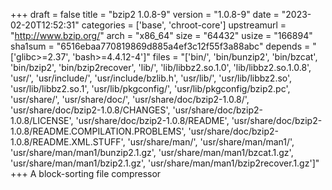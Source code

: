 +++
draft = false
title = "bzip2 1.0.8-9"
version = "1.0.8-9"
date = "2023-02-20T12:52:31"
categories = ['base', 'chroot-core']
upstreamurl = "http://www.bzip.org/"
arch = "x86_64"
size = "64432"
usize = "166894"
sha1sum = "6516ebaa770819869d885a4ef3c12f55f3a88abc"
depends = "['glibc>=2.37', 'bash>=4.4.12-4']"
files = "['bin/', 'bin/bunzip2', 'bin/bzcat', 'bin/bzip2', 'bin/bzip2recover', 'lib/', 'lib/libbz2.so.1.0', 'lib/libbz2.so.1.0.8', 'usr/', 'usr/include/', 'usr/include/bzlib.h', 'usr/lib/', 'usr/lib/libbz2.so', 'usr/lib/libbz2.so.1', 'usr/lib/pkgconfig/', 'usr/lib/pkgconfig/bzip2.pc', 'usr/share/', 'usr/share/doc/', 'usr/share/doc/bzip2-1.0.8/', 'usr/share/doc/bzip2-1.0.8/CHANGES', 'usr/share/doc/bzip2-1.0.8/LICENSE', 'usr/share/doc/bzip2-1.0.8/README', 'usr/share/doc/bzip2-1.0.8/README.COMPILATION.PROBLEMS', 'usr/share/doc/bzip2-1.0.8/README.XML.STUFF', 'usr/share/man/', 'usr/share/man/man1/', 'usr/share/man/man1/bunzip2.1.gz', 'usr/share/man/man1/bzcat.1.gz', 'usr/share/man/man1/bzip2.1.gz', 'usr/share/man/man1/bzip2recover.1.gz']"
+++
A block-sorting file compressor